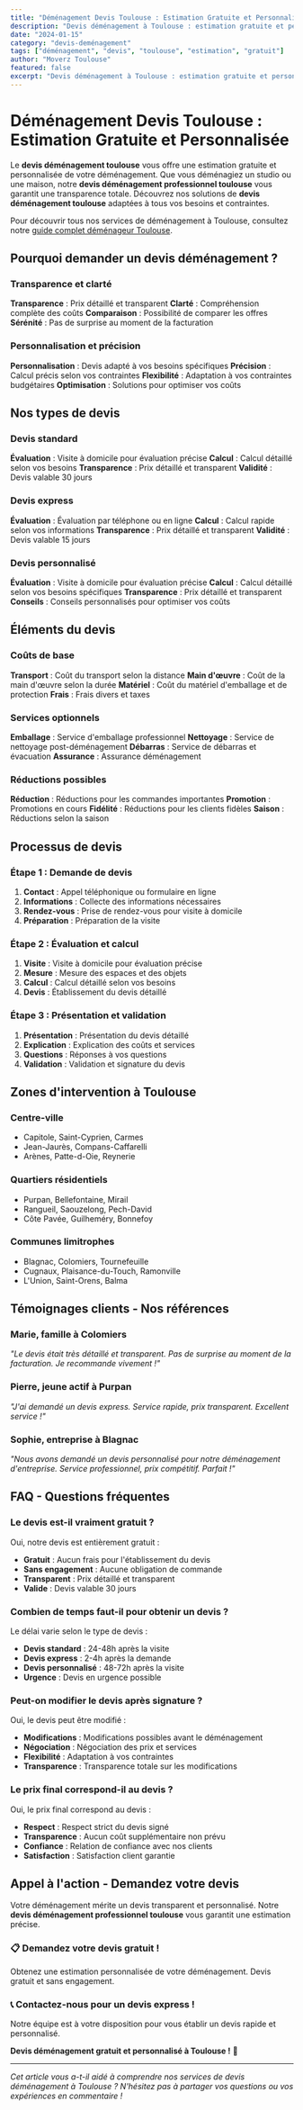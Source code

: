 ```yaml
---
title: "Déménagement Devis Toulouse : Estimation Gratuite et Personnalisée"
description: "Devis déménagement à Toulouse : estimation gratuite et personnalisée. Calcul précis, transparence totale, sans engagement. Demandez votre devis gratuit."
date: "2024-01-15"
category: "devis-deménagement"
tags: ["déménagement", "devis", "toulouse", "estimation", "gratuit"]
author: "Moverz Toulouse"
featured: false
excerpt: "Devis déménagement à Toulouse : estimation gratuite et personnalisée. Calcul précis, transparence totale, sans engagement."
---
```


# Déménagement Devis Toulouse : Estimation Gratuite et Personnalisée

Le **devis déménagement toulouse** vous offre une estimation gratuite et personnalisée de votre déménagement. Que vous déménagiez un studio ou une maison, notre **devis déménagement professionnel toulouse** vous garantit une transparence totale. Découvrez nos solutions de **devis déménagement toulouse** adaptées à tous vos besoins et contraintes.

Pour découvrir tous nos services de déménagement à Toulouse, consultez notre [guide complet déménageur Toulouse](/blog/piliers/demenageur-toulouse).

## Pourquoi demander un devis déménagement ?

### Transparence et clarté

**Transparence** : Prix détaillé et transparent
**Clarté** : Compréhension complète des coûts
**Comparaison** : Possibilité de comparer les offres
**Sérénité** : Pas de surprise au moment de la facturation

### Personnalisation et précision

**Personnalisation** : Devis adapté à vos besoins spécifiques
**Précision** : Calcul précis selon vos contraintes
**Flexibilité** : Adaptation à vos contraintes budgétaires
**Optimisation** : Solutions pour optimiser vos coûts

## Nos types de devis

### Devis standard

**Évaluation** : Visite à domicile pour évaluation précise
**Calcul** : Calcul détaillé selon vos besoins
**Transparence** : Prix détaillé et transparent
**Validité** : Devis valable 30 jours

### Devis express

**Évaluation** : Évaluation par téléphone ou en ligne
**Calcul** : Calcul rapide selon vos informations
**Transparence** : Prix détaillé et transparent
**Validité** : Devis valable 15 jours

### Devis personnalisé

**Évaluation** : Visite à domicile pour évaluation précise
**Calcul** : Calcul détaillé selon vos besoins spécifiques
**Transparence** : Prix détaillé et transparent
**Conseils** : Conseils personnalisés pour optimiser vos coûts

## Éléments du devis

### Coûts de base

**Transport** : Coût du transport selon la distance
**Main d'œuvre** : Coût de la main d'œuvre selon la durée
**Matériel** : Coût du matériel d'emballage et de protection
**Frais** : Frais divers et taxes

### Services optionnels

**Emballage** : Service d'emballage professionnel
**Nettoyage** : Service de nettoyage post-déménagement
**Débarras** : Service de débarras et évacuation
**Assurance** : Assurance déménagement

### Réductions possibles

**Réduction** : Réductions pour les commandes importantes
**Promotion** : Promotions en cours
**Fidélité** : Réductions pour les clients fidèles
**Saison** : Réductions selon la saison

## Processus de devis

### Étape 1 : Demande de devis

1. **Contact** : Appel téléphonique ou formulaire en ligne
2. **Informations** : Collecte des informations nécessaires
3. **Rendez-vous** : Prise de rendez-vous pour visite à domicile
4. **Préparation** : Préparation de la visite

### Étape 2 : Évaluation et calcul

1. **Visite** : Visite à domicile pour évaluation précise
2. **Mesure** : Mesure des espaces et des objets
3. **Calcul** : Calcul détaillé selon vos besoins
4. **Devis** : Établissement du devis détaillé

### Étape 3 : Présentation et validation

1. **Présentation** : Présentation du devis détaillé
2. **Explication** : Explication des coûts et services
3. **Questions** : Réponses à vos questions
4. **Validation** : Validation et signature du devis

## Zones d'intervention à Toulouse

### Centre-ville
- Capitole, Saint-Cyprien, Carmes
- Jean-Jaurès, Compans-Caffarelli
- Arènes, Patte-d-Oie, Reynerie

### Quartiers résidentiels
- Purpan, Bellefontaine, Mirail
- Rangueil, Saouzelong, Pech-David
- Côte Pavée, Guilheméry, Bonnefoy

### Communes limitrophes
- Blagnac, Colomiers, Tournefeuille
- Cugnaux, Plaisance-du-Touch, Ramonville
- L'Union, Saint-Orens, Balma

## Témoignages clients - Nos références

### Marie, famille à Colomiers
*"Le devis était très détaillé et transparent. Pas de surprise au moment de la facturation. Je recommande vivement !"*

### Pierre, jeune actif à Purpan
*"J'ai demandé un devis express. Service rapide, prix transparent. Excellent service !"*

### Sophie, entreprise à Blagnac
*"Nous avons demandé un devis personnalisé pour notre déménagement d'entreprise. Service professionnel, prix compétitif. Parfait !"*

## FAQ - Questions fréquentes

### Le devis est-il vraiment gratuit ?

Oui, notre devis est entièrement gratuit :
- **Gratuit** : Aucun frais pour l'établissement du devis
- **Sans engagement** : Aucune obligation de commande
- **Transparent** : Prix détaillé et transparent
- **Valide** : Devis valable 30 jours

### Combien de temps faut-il pour obtenir un devis ?

Le délai varie selon le type de devis :
- **Devis standard** : 24-48h après la visite
- **Devis express** : 2-4h après la demande
- **Devis personnalisé** : 48-72h après la visite
- **Urgence** : Devis en urgence possible

### Peut-on modifier le devis après signature ?

Oui, le devis peut être modifié :
- **Modifications** : Modifications possibles avant le déménagement
- **Négociation** : Négociation des prix et services
- **Flexibilité** : Adaptation à vos contraintes
- **Transparence** : Transparence totale sur les modifications

### Le prix final correspond-il au devis ?

Oui, le prix final correspond au devis :
- **Respect** : Respect strict du devis signé
- **Transparence** : Aucun coût supplémentaire non prévu
- **Confiance** : Relation de confiance avec nos clients
- **Satisfaction** : Satisfaction client garantie

## Appel à l'action - Demandez votre devis

Votre déménagement mérite un devis transparent et personnalisé. Notre **devis déménagement professionnel toulouse** vous garantit une estimation précise.

### 📋 **Demandez votre devis gratuit !**

Obtenez une estimation personnalisée de votre déménagement. Devis gratuit et sans engagement.

### 📞 **Contactez-nous pour un devis express !**

Notre équipe est à votre disposition pour vous établir un devis rapide et personnalisé.

**Devis déménagement gratuit et personnalisé à Toulouse !** 🚚

---

*Cet article vous a-t-il aidé à comprendre nos services de devis déménagement à Toulouse ? N'hésitez pas à partager vos questions ou vos expériences en commentaire !*

